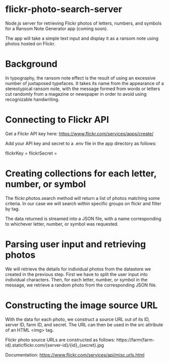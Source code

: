 # flickr-photo-search-server

Node.js server for retrieving Flickr photos of letters, numbers, and symbols for a Ransom Note Generator app (coming soon).

The app will take a simple text input and display it as a ransom note using photos hosted on Flickr.

# Background

In typography, the ransom note effect is the result of using an excessive number of juxtaposed typefaces. It takes its name from the appearance of a stereotypical ransom note, with the message formed from words or letters cut randomly from a magazine or newspaper in order to avoid using recognizable handwriting.

# Connecting to Flickr API
Get a Flickr API key here: https://www.flickr.com/services/apps/create/

Add your API key and secret to a .env file in the app directory as follows:

flickrKey = <your key here>
flickrSecret = <your secret here>

# Creating collections for each letter, number, or symbol
The flickr.photos.search method will return a list of photos matching some criteria.  In our case we will search within specific groups on flickr and filter by tag.

The data returned is streamed into a JSON file, with a name corresponding to whichever letter, number, or symbol was requested.


# Parsing user input and retrieving photos
We will retrieve the details for individual photos from the datastore we created in the previous step. First we have to split the user input into individual characters.  Then, for each letter, number, or symbol in the message, we retrieve a random photo from the corresponding JSON file.

# Constructing the image source URL
With the data for each photo, we construct a source URL out of its ID, server ID, farm ID, and secret. The URL can then be used in the src attribute of an HTML \<img\> tag.

Flickr photo source URLs are constructed as follows:
https://farm{farm-id}.staticflickr.com/{server-id}/{id}_{secret}.jpg

Documentation: https://www.flickr.com/services/api/misc.urls.html